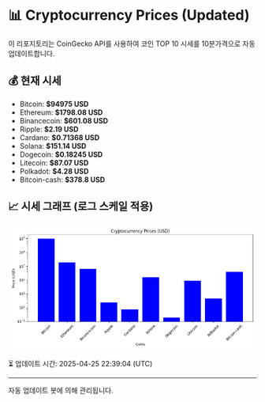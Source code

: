 
# 📊 Cryptocurrency Prices (Updated)

이 리포지토리는 CoinGecko API를 사용하여 코인 TOP 10 시세를 10분가격으로 자동 업데이트합니다.

## 💰 현재 시세
- Bitcoin: **$94975 USD**
- Ethereum: **$1798.08 USD**
- Binancecoin: **$601.08 USD**
- Ripple: **$2.19 USD**
- Cardano: **$0.71368 USD**
- Solana: **$151.14 USD**
- Dogecoin: **$0.18245 USD**
- Litecoin: **$87.07 USD**
- Polkadot: **$4.28 USD**
- Bitcoin-cash: **$378.8 USD**

## 📈 시세 그래프 (로그 스케일 적용)
![Crypto Prices](crypto_prices.png)

⏳ 업데이트 시간: 2025-04-25 22:39:04 (UTC)

---
자동 업데이트 봇에 의해 관리됩니다.

